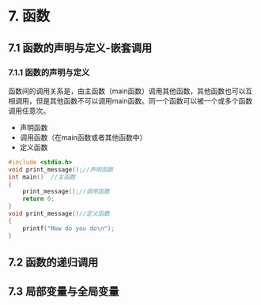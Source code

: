 # 7. 函数

## 7.1 函数的声明与定义-嵌套调用

### 7.1.1 函数的声明与定义

函数间的调用关系是，由主函数（main函数）调用其他函数，其他函数也可以互相调用，但是其他函数不可以调用main函数。同一个函数可以被一个或多个函数调用任意次。

* 声明函数
* 调用函数（在main函数或者其他函数中）
* 定义函数

~~~c
#include <stdio.h>  
void print_message();//声明函数  
int main()  //主函数
{  
    print_message();//调用函数  
    return 0;  
}  
void print_message()//定义函数  
{  
    printf("How do you do\n");  
}
~~~




## 7.2 函数的递归调用




## 7.3 局部变量与全局变量



